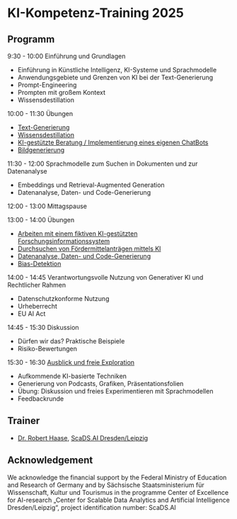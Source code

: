 # KI-Kompetenz-Training 2025

<Diese Webseite befindet sich im Aufbau>

## Programm

9:30 - 10:00 Einführung und Grundlagen
* Einführung in Künstliche Intelligenz, KI-Systeme und Sprachmodelle
* Anwendungsgebiete und Grenzen von KI bei der Text-Generierung
* Prompt-Engineering
* Prompten mit großem Kontext
* Wissensdestillation

10:00 - 11:30 Übungen
* [Text-Generierung](session1/text_generation.md)
* [Wissensdestillation](session1/wissensdestillation.md)
* [KI-gestützte Beratung / Implementierung eines eigenen ChatBots](session1/chatbot.md)
* [Bildgenerierung](session1/bildgenerierung.md)

11:30 - 12:00 Sprachmodelle zum Suchen in Dokumenten und zur Datenanalyse
* Embeddings und Retrieval-Augmented Generation
* Datenanalyse, Daten- und Code-Generierung

12:00 - 13:00 Mittagspause

13:00 - 14:00 Übungen
  * [Arbeiten mit einem fiktiven KI-gestützten Forschungsinformationssystem](session2/simuliertes_fis.md)
  * [Durchsuchen von Fördermittelanträgen mittels KI](session2/proposal_durchsuchen.md)
  * [Datenanalyse, Daten- und Code-Generierung](session2/ai_data_analysis_.md)
  * [Bias-Detektion](session2/bias_detektion.md)

14:00 - 14:45 Verantwortungsvolle Nutzung von Generativer KI und Rechtlicher Rahmen
* Datenschutzkonforme Nutzung
* Urheberrecht
* EU AI Act

14:45 - 15:30 Diskussion
  * Dürfen wir das? Praktische Beispiele
  * Risiko-Bewertungen

15:30 - 16:30 [Ausblick und freie Exploration](session4/README.md)
* Aufkommende KI-basierte Techniken
* Generierung von Podcasts, Grafiken, Präsentationsfolien
* Übung: Diskussion und freies Experimentieren mit Sprachmodellen
* Feedbackrunde

## Trainer
- [Dr. Robert Haase](https://haesleinhuepf.github.io/), [ScaDS.AI Dresden/Leipzig](http://scads.ai/)

## Acknowledgement

We acknowledge the financial support by the Federal Ministry of Education and Research of Germany and by Sächsische Staatsministerium für Wissenschaft, Kultur und Tourismus in the programme Center of Excellence for AI-research „Center for Scalable Data Analytics and Artificial Intelligence Dresden/Leipzig“, project identification number: ScaDS.AI
